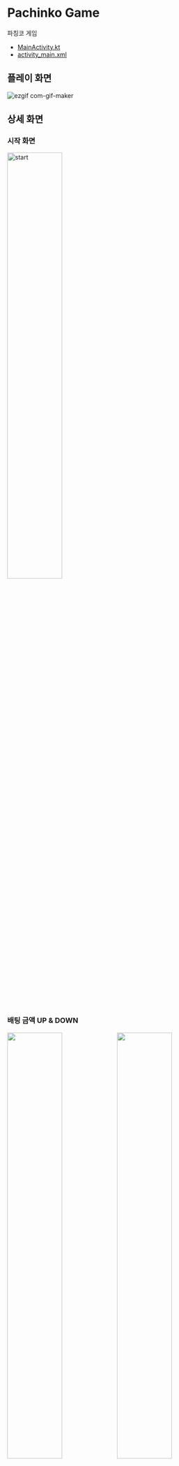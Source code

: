 # Pachinko Game
파칭코 게임
- [MainActivity.kt](https://github.com/cosmickj/pachinko-game/blob/main/app/src/main/java/com/example/gamemaking/MainActivity.kt)
- [activity_main.xml](https://github.com/cosmickj/pachinko-game/blob/main/app/src/main/res/layout/activity_main.xml)

## 플레이 화면
![ezgif com-gif-maker](https://user-images.githubusercontent.com/59843639/131473893-a26e7527-98c4-4bbd-89bc-ff81acb126cc.gif)

## 상세 화면
### 시작 화면
<img alt="start" src="https://user-images.githubusercontent.com/59843639/131508315-09aaea6a-9680-4197-8bf3-214b7121c78d.png" width="50%" >

### 배팅 금액 UP & DOWN
<img src = 'https://user-images.githubusercontent.com/59843639/131508303-ca73b5d2-d3f2-4cf1-97fc-5d98ddb52852.png' width='50%'><img src = 'https://user-images.githubusercontent.com/59843639/131508311-42b6e20e-c920-4b44-a81e-012758b58c76.png' width='50%'>

### 게임 오버
<img alt="game over" src="https://user-images.githubusercontent.com/59843639/131508314-6d780609-71b1-4c50-9e5e-27c21f8427d2.png" width="50%">
